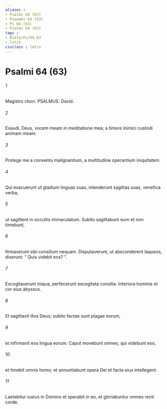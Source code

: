 ```yaml
---
aliases : 
- Psalmi 64 (63)
- Psaumes 64 (63)
- Ps 64 (63)
- Psalms 64 (63)
tags : 
- Bible/Ps/64_63
- latin
cssclass : latin
---
```


# Psalmi 64 (63)

###### 1
Magistro chori. PSALMUS. David.
###### 2
Exaudi, Deus, vocem meam in meditatione mea; a timore inimici custodi animam meam.
###### 3
Protege me a conventu malignantium, a multitudine operantium iniquitatem.
###### 4
Qui exacuerunt ut gladium linguas suas, intenderunt sagittas suas, venefica verba,
###### 5
ut sagittent in occultis immaculatum. Subito sagittabunt eum et non timebunt,
###### 6
firmaverunt sibi consilium nequam. Disputaverunt, ut absconderent laqueos, dixerunt: “ Quis videbit eos? ”.
###### 7
Excogitaverunt iniqua, perfecerunt excogitata consilia. Interiora hominis et cor eius abyssus.
###### 8
Et sagittavit illos Deus; subito factae sunt plagae eorum,
###### 9
et infirmavit eos lingua eorum. Caput movebunt omnes, qui videbunt eos,
###### 10
et timebit omnis homo; et annuntiabunt opera Dei et facta eius intellegent.
###### 11
Laetabitur iustus in Domino et sperabit in eo, et gloriabuntur omnes recti corde.
